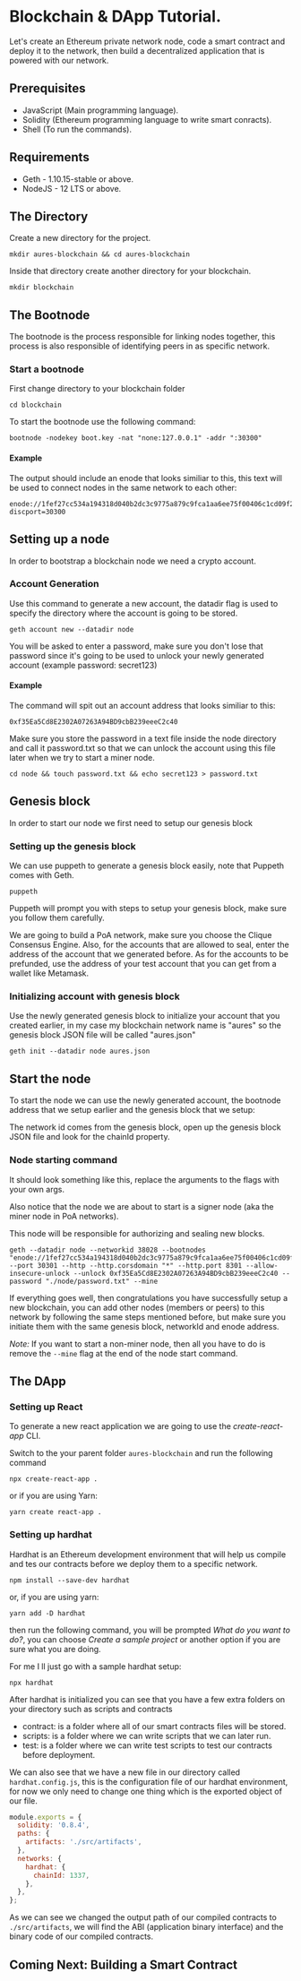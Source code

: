 # Blockchain & DApp Tutorial.

Let's create an Ethereum private network node, code a smart contract and deploy it to the network, then build a decentralized application that is powered with our network.

## Prerequisites

- JavaScript (Main programming language).
- Solidity (Ethereum programming language to write smart conracts).
- Shell (To run the commands).

## Requirements

- Geth - 1.10.15-stable or above.
- NodeJS - 12 LTS or above.

## The Directory

Create a new directory for the project.

```shell
mkdir aures-blockchain && cd aures-blockchain
```

Inside that directory create another directory for your blockchain.

```shell
mkdir blockchain
```

## The Bootnode

The bootnode is the process responsible for linking nodes together, this process is also responsible of identifying peers in as specific network.

### Start a bootnode

First change directory to your blockchain folder

```shell
cd blockchain
```

To start the bootnode use the following command:

```shell
bootnode -nodekey boot.key -nat "none:127.0.0.1" -addr ":30300"
```

#### Example

The output should include an enode that looks similiar to this, this text will be used to connect nodes in the same network to each other:

    enode://1fef27cc534a194318d040b2dc3c9775a879c9fca1aa6ee75f00406c1cd09f2f1009450bfeea4102a7d0f97a90e0c13d7f93e0bdfc4da533f8eb789d08889728@127.0.0.1:0?discport=30300

## Setting up a node

In order to bootstrap a blockchain node we need a crypto account.

### Account Generation

Use this command to generate a new account, the datadir flag is used to specify the directory where the account is going to be stored.

```shell
geth account new --datadir node
```

You will be asked to enter a password, make sure you don't lose that password since it's going to be used to unlock your newly generated account (example password: secret123)

#### Example

The command will spit out an account address that looks similiar to this:

    0xf35Ea5Cd8E2302A07263A94BD9cbB239eeeC2c40

Make sure you store the password in a text file inside the node directory and call it password.txt so that we can unlock the account using this file later when we try to start a miner node.

```shell
cd node && touch password.txt && echo secret123 > password.txt
```

## Genesis block

In order to start our node we first need to setup our genesis block

### Setting up the genesis block

We can use puppeth to generate a genesis block easily, note that Puppeth comes with Geth.

```shell
puppeth
```

Puppeth will prompt you with steps to setup your genesis block, make sure you follow them carefully.

We are going to build a PoA network, make sure you choose the Clique Consensus Engine. Also, for the accounts that are allowed to seal, enter the address of the account that we generated before. As for the accounts to be prefunded, use the address of your test account that you can get from a wallet like Metamask.

### Initializing account with genesis block

Use the newly generated genesis block to initialize your account that you created earlier, in my case my blockchain network name is "aures" so the genesis block JSON file will be called "aures.json"

```shell
geth init --datadir node aures.json
```

## Start the node

To start the node we can use the newly generated account, the bootnode address that we setup earlier and the genesis block that we setup:

The network id comes from the genesis block, open up the genesis block JSON file and look for the chainId property.

### Node starting command

It should look something like this, replace the arguments to the flags with your own args.

Also notice that the node we are about to start is a signer node (aka the miner node in PoA networks).

This node will be responsible for authorizing and sealing new blocks.

```shell
geth --datadir node --networkid 38028 --bootnodes "enode://1fef27cc534a194318d040b2dc3c9775a879c9fca1aa6ee75f00406c1cd09f2f1009450bfeea4102a7d0f97a90e0c13d7f93e0bdfc4da533f8eb789d08889728@127.0.0.1:30300" --port 30301 --http --http.corsdomain "*" --http.port 8301 --allow-insecure-unlock --unlock 0xf35Ea5Cd8E2302A07263A94BD9cbB239eeeC2c40 --password "./node/password.txt" --mine
```

If everything goes well, then congratulations you have successfully setup a new blockchain, you can add other nodes (members or peers) to this network by following the same steps mentioned before, but make sure you initiate them with the same genesis block, networkId and enode address.

_Note:_ If you want to start a non-miner node, then all you have to do is remove the `--mine` flag at the end of the node start command.

## The DApp

### Setting up React

To generate a new react application we are going to use the _create-react-app_ CLI.

Switch to the your parent folder `aures-blockchain` and run the following command

```shell
npx create-react-app .
```

or if you are using Yarn:

```shell
yarn create react-app .
```

### Setting up hardhat

Hardhat is an Ethereum development environment that will help us compile and tes our contracts before we deploy them to a specific network.

```shell
npm install --save-dev hardhat
```

or, if you are using yarn:

```shell
yarn add -D hardhat
```

then run the following command, you will be prompted _What do you want to do?_, you can choose _Create a sample project_ or another option if you are sure what you are doing.

For me I ll just go with a sample hardhat setup:

```shell
npx hardhat
```

After hardhat is initialized you can see that you have a few extra folders on your directory such as scripts and contracts

- contract: is a folder where all of our smart contracts files will be stored.
- scripts: is a folder where we can write scripts that we can later run.
- test: is a folder where we can write test scripts to test our contracts before deployment.

We can also see that we have a new file in our directory called `hardhat.config.js`, this is the configuration file of our hardhat environment, for now we only need to change one thing which is the exported object of our file.

```js
module.exports = {
  solidity: '0.8.4',
  paths: {
    artifacts: './src/artifacts',
  },
  networks: {
    hardhat: {
      chainId: 1337,
    },
  },
};
```

As we can see we changed the output path of our compiled contracts to `./src/artifacts`, we will find the ABI (application binary interface) and the binary code of our compiled contracts.

## Coming Next: Building a Smart Contract
